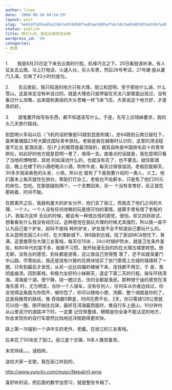 ```yaml
---
author: linpx
date: '2008-08-26 04:54:59'
layout: post
slug: '%e6%97%85%e8%a1%8c%e5%b0%8f%e8%ae%b0%ef%bc%8c%e6%88%91%e5%9c%a8%e4%ba%91%e5%8d%97%e7%9a%84%e6%b5%81%e6%b0%b4%e5%b8%90'
status: publish
title: 旅行小记，我在云南的流水帐
wordpress_id: '19'
categories:
- 旅游
---
```


  

1.       我是8月25日定下来去云南的行程，机缘巧合之下。25日看鼓浪听涛，有人征友去云南，马上打电话，火速入伙，买火车票，然后26号考试，27号硬
座从厦门入滇，仅爽了42小时的座位。

2.       去云南前，我只知道的地方只有大理，丽江和昆明，至于那些什么湖，什么雪山，这是肯定没有听说过的，就是大理也只是停留在天龙八部里面出现过，没有
看过什么攻略，出来就和美丽的大头苍蝇一样飞来飞去，大家说这个地方好，才是真的好。

3.       提笔要开始写些东西，都不知道该写什么，于是，先写上应琦妹要求，我的头几天旅行路线。

  
  


到昆明火车站以后（飞机的话好像是53路到昆医附属），坐64路到云南日报社下，直奔篆塘路23号大脚氏国际青年旅社。老板是我在越南时认识的，这里的清洁程度不比五
星酒店差，在LP上的推荐是最顶级的，据其自称是中国排名前十的青年旅社，如此好的地方就是昆明一景了，值得一去。直接点的话就是，我在昆明只看了当地的博物馆，其他
的如滇池什么的，也就没有去了，也不要去。就住那酒店，晚上在楼下的小酒吧喝点小酒，吹吹牛皮，每天过得很滋润，老板巨能聊天，30多岁挑染紫色的头发，小屌。所以也
就有了下面我要介绍的一类人，义工。他们基本上每天就住在旅社，帮助打打杂工，老板也不给薪水，只是免了他们30元的床位，包吃。在那就碰到两个，一个支教回来，另一
个没有发育好，反正就在那耗着，时间不缺。


在那离开之后，我就和厦大的驴友分开，他们去了丽江，而我去了他们之间的大理，一个人。一个人没有任何攻略的玩是很可怕的事情，就算手里有借了老板的LP。我每次这样
去玩的时候，都会有一种很古怪的感觉，很怕，却又跃跃欲试，想看看有什么我没有经历过。这种感觉在我玩大理的时候尤其强烈，所以我一直不认为自己是个驴友，起码不是纯
粹的驴友，驴友是不会不知道自己要玩什么的。车从昆明去丽江4小时，在大理新城下，转8路到古城。找了家店MCA想住下，客满，这里推荐住大理三友客栈，每天仅15块
，24小时锅炉热水，就是卫生条件差些，和80年代的差不多，我极不习惯。我开始漫无目的的在大理古城里转悠。很无聊，没有古的感觉，到处都是游客，这让我自己觉得堕
落了，还不如就呆厦门中山路。尽管如此，我还是饶有兴致的花两块钱买了张门票爬上古城的城墙转了一圈，只有到最后才发现，从另一边比较偏的楼梯下来，连钱都不用交，于
是，我彻底崩溃。回到客栈，和极为友好的小妹聊天，遂定下第二天的行程，骑车环绕洱海。洱海是个湖，很宁静，绕一圈过去，住的全都是渔民。那种很宁谧的感觉在洱海东面
时，尤为明显，当你一个人骑车，没有任何人，任何车从你身边经过，你会觉得这条路为你而开，被你包了，你可以随地小便，洗脚，整个湖就是你的了，这是我推荐的路线，推
荐指数5颗星，时间花费不长，2天，你只需骑128公里就可以绕一圈，刚开始往北骑，最好在洱海最西面时，推自行车上座山，10分钟内从山里泥泞的道路冲下时，一定要
记住带墨镜，眼睛是你全身不能沾泥的地方，你会发现你的自行车居然比陆地巡洋舰跑得更欢快。


路上第一次碰到一个讲中文的老外，老戴。在丽江的三友客栈。


后来花了50块去了丽江。丽江是个古镇，N多人推崇备至。

未完待续。。。请拍砖。

送给大家一支歌，我在丽江听到的，

http://www.yuncity.com/muisc/Nepal/n1.wma

喜好听的话，把后面的数字加至12，就是整张专辑了。

